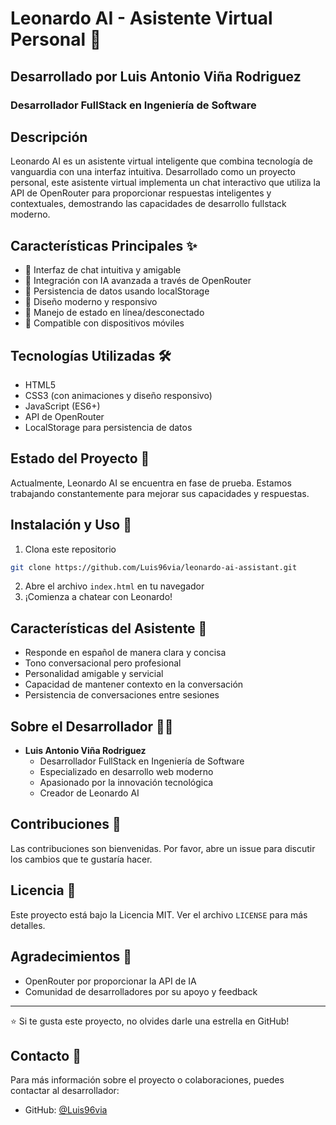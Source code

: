 # Leonardo AI - Asistente Virtual Personal 🤖

## Desarrollado por Luis Antonio Viña Rodriguez
### Desarrollador FullStack en Ingeniería de Software

## Descripción
Leonardo AI es un asistente virtual inteligente que combina tecnología de vanguardia con una interfaz intuitiva. Desarrollado como un proyecto personal, este asistente virtual implementa un chat interactivo que utiliza la API de OpenRouter para proporcionar respuestas inteligentes y contextuales, demostrando las capacidades de desarrollo fullstack moderno.

## Características Principales ✨
- 💬 Interfaz de chat intuitiva y amigable
- 🧠 Integración con IA avanzada a través de OpenRouter
- 💾 Persistencia de datos usando localStorage
- 🎨 Diseño moderno y responsivo
- 🔄 Manejo de estado en línea/desconectado
- 📱 Compatible con dispositivos móviles

## Tecnologías Utilizadas 🛠️
- HTML5
- CSS3 (con animaciones y diseño responsivo)
- JavaScript (ES6+)
- API de OpenRouter
- LocalStorage para persistencia de datos

## Estado del Proyecto 🚧
Actualmente, Leonardo AI se encuentra en fase de prueba. Estamos trabajando constantemente para mejorar sus capacidades y respuestas.

## Instalación y Uso 🚀
1. Clona este repositorio
```bash
git clone https://github.com/Luis96via/leonardo-ai-assistant.git
```

2. Abre el archivo `index.html` en tu navegador
3. ¡Comienza a chatear con Leonardo!

## Características del Asistente 🎯
- Responde en español de manera clara y concisa
- Tono conversacional pero profesional
- Personalidad amigable y servicial
- Capacidad de mantener contexto en la conversación
- Persistencia de conversaciones entre sesiones

## Sobre el Desarrollador 👨‍💻
- **Luis Antonio Viña Rodriguez**
  - Desarrollador FullStack en Ingeniería de Software
  - Especializado en desarrollo web moderno
  - Apasionado por la innovación tecnológica
  - Creador de Leonardo AI

## Contribuciones 🤝
Las contribuciones son bienvenidas. Por favor, abre un issue para discutir los cambios que te gustaría hacer.

## Licencia 📄
Este proyecto está bajo la Licencia MIT. Ver el archivo `LICENSE` para más detalles.

## Agradecimientos 🙏
- OpenRouter por proporcionar la API de IA
- Comunidad de desarrolladores por su apoyo y feedback

---
⭐ Si te gusta este proyecto, no olvides darle una estrella en GitHub!

## Contacto 📧
Para más información sobre el proyecto o colaboraciones, puedes contactar al desarrollador:
- GitHub: [@Luis96via](https://github.com/Luis96via)
